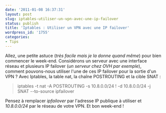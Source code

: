 ```yaml
---
date: '2011-01-08 16:37:31'
layout: post
slug: iptables-utiliser-un-vpn-avec-une-ip-failover
status: publish
title: 'Iptables : Utiliser un VPN avec une IP failover'
wordpress_id: '1755'
categories:
- Tips
---
```


Allez, une petite astuce (_très facile mais je la donne quand même_) pour bien commencer le week-end. Considérons un serveur avec une interface réseau et plusieurs IP failover (_un serveur chez OVH par exemple_), comment pouvons-nous utiliser l'une de ces IP failover pour la sortie d'un VPN ? Avec Iptables, la table nat, la chaîne POSTROUTING et la cible SNAT :





> iptables -t nat -A POSTROUTING -s 10.8.0.0/24 ! -d 10.8.0.0/24 -j SNAT --to-source ipfailover





Pensez à remplacer _ipfailover_ par l'adresse IP publique à utiliser et _10.8.0.0/24_ par le réseau de votre VPN. Et bon week-end !





